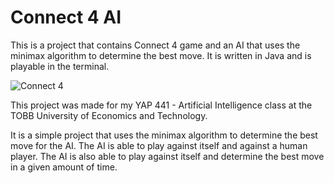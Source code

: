 # Connect 4 AI

This is a project that contains Connect 4 game and an AI that uses the minimax algorithm to determine the best move. It is written in Java and is playable in the terminal.

![Connect 4](https://ioz.aidevs.dev/images/c4.gif)

This project was made for my YAP 441 - Artificial Intelligence class at the TOBB University of Economics and Technology.

It is a simple project that uses the minimax algorithm to determine the best move for the AI. The AI is able to play against itself and against a human player. The AI is also able to play against itself and determine the best move in a given amount of time.
